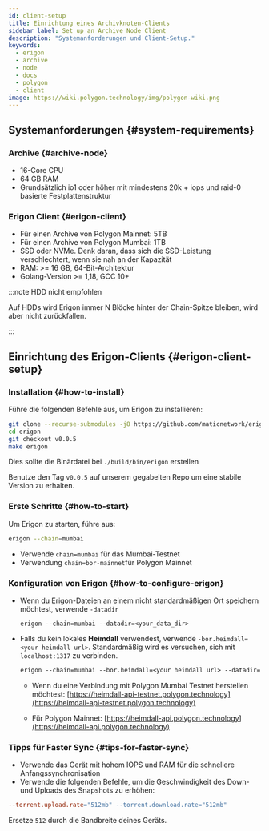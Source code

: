 ```yaml
---
id: client-setup
title: Einrichtung eines Archivknoten-Clients
sidebar_label: Set up an Archive Node Client
description: "Systemanforderungen und Client-Setup."
keywords:
  - erigon
  - archive
  - node
  - docs
  - polygon
  - client
image: https://wiki.polygon.technology/img/polygon-wiki.png
---
```


## Systemanforderungen {#system-requirements}

### Archive {#archive-node}

- 16-Core CPU
- 64 GB RAM
- Grundsätzlich io1 oder höher mit mindestens 20k + iops und raid-0 basierte Festplattenstruktur

### Erigon Client {#erigon-client}

- Für einen Archive von Polygon Mainnet: 5TB
- Für einen Archive von Polygon Mumbai: 1TB
- SSD oder NVMe. Denk daran, dass sich die SSD-Leistung verschlechtert, wenn sie nah an der Kapazität
- RAM: >= 16 GB, 64-Bit-Architektur
- Golang-Version >= 1,18, GCC 10+

:::note HDD nicht empfohlen

Auf HDDs wird Erigon immer N Blöcke hinter der Chain-Spitze bleiben, wird aber nicht zurückfallen.

:::

## Einrichtung des Erigon-Clients {#erigon-client-setup}

### Installation {#how-to-install}

Führe die folgenden Befehle aus, um Erigon zu installieren:

```bash
git clone --recurse-submodules -j8 https://github.com/maticnetwork/erigon.git
cd erigon
git checkout v0.0.5
make erigon
```

Dies sollte die Binärdatei bei `./build/bin/erigon` erstellen

Benutze den Tag `v0.0.5` auf unserem gegabelten Repo um eine stabile Version zu erhalten.

### Erste Schritte {#how-to-start}

Um Erigon zu starten, führe aus:

```bash
erigon --chain=mumbai
```

- Verwende `chain=mumbai` für das Mumbai-Testnet
- Verwendung `chain=bor-mainnet`für Polygon Mainnet

### Konfiguration von Erigon {#how-to-configure-erigon}

- Wenn du Erigon-Dateien an einem nicht standardmäßigen Ort speichern möchtest, verwende `-datadir`

    ```
    erigon --chain=mumbai --datadir=<your_data_dir>
    ```

- Falls du kein lokales **Heimdall** verwendest, verwende `-bor.heimdall=<your heimdall url>`. Standardmäßig wird es versuchen, sich mit `localhost:1317` zu verbinden.

    ```makefile
    erigon --chain=mumbai --bor.heimdall=<your heimdall url> --datadir=<your_data_dir>
    ```

    - Wenn du eine Verbindung mit Polygon Mumbai Testnet herstellen möchtest: [https://heimdall-api-testnet.polygon.technology](https://heimdall-api-testnet.polygon.technology)

    - Für Polygon Mainnet: [https://heimdall-api.polygon.technology](https://heimdall-api.polygon.technology)

### Tipps für Faster Sync {#tips-for-faster-sync}

- Verwende das Gerät mit hohem IOPS und RAM für die schnellere Anfangssynchronisation
- Verwende die folgenden Befehle, um die Geschwindigkeit des Down- und Uploads des Snapshots zu erhöhen:

```makefile
--torrent.upload.rate="512mb" --torrent.download.rate="512mb"
```

Ersetze `512` durch die Bandbreite deines Geräts.
